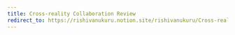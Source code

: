 ```yaml
---
title: Cross-reality Collaboration Review
redirect_to: https://rishivanukuru.notion.site/rishivanukuru/Cross-reality-Collaboration-Database-87ad83962e354eae8a7c381c3553a7c4
---
```

